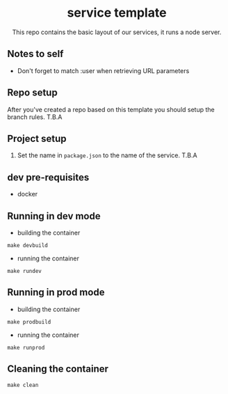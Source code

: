 <div align=center>

# service template 
This repo contains the basic layout of our services, it runs a node server.

</div>


## Notes to self

- Don't forget to match :user when retrieving URL parameters


## Repo setup
After you've created a repo based on this template you should setup the branch rules.
T.B.A

## Project setup
1. Set the name in `package.json` to the name of the service.
T.B.A


## dev pre-requisites
- docker



## Running in dev mode
- building the container
```
make devbuild
```

- running the container
```
make rundev
```

## Running in prod mode
- building the container
```
make prodbuild
```

- running the container
```
make runprod
```

## Cleaning the container
```
make clean
```

